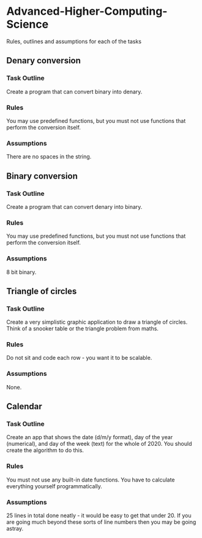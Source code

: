 # Advanced-Higher-Computing-Science

Rules, outlines and assumptions for each of the tasks



## Denary conversion

### Task Outline

Create a program that can convert binary into denary.

### Rules

You may use predefined functions, but you must not use functions that perform the conversion itself.

### Assumptions

There are no spaces in the string.



## Binary conversion

### Task Outline

Create a program that can convert denary into binary.

### Rules

You may use predefined functions, but you must not use functions that perform the conversion itself.

### Assumptions

8 bit binary.

## Triangle of circles

### Task Outline

Create a very simplistic graphic application to draw a triangle of circles. Think of a snooker table or the triangle problem from maths.

### Rules

Do not sit and code each row - you want it to be scalable.

### Assumptions

None.

## Calendar

### Task Outline

Create an app that shows the date (d/m/y format), day of the year (numerical), and day of the week (text) for the whole of 2020. You should create the algorithm to do this.

### Rules

You must not use any built-in date functions. You have to calculate everything yourself programmatically.

### Assumptions

25 lines in total done neatly - it would be easy to get that under 20. If you are going much beyond these sorts of line numbers then you may be going astray.
